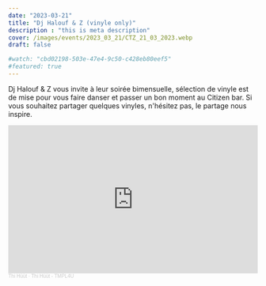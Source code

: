 ```yaml
---
date: "2023-03-21"
title: "Dj Halouf & Z (vinyle only)"
description : "this is meta description"
cover: /images/events/2023_03_21/CTZ_21_03_2023.webp
draft: false

#watch: "cbd02198-503e-47e4-9c50-c428eb80eef5"
#featured: true
---
```


Dj Halouf & Z vous invite à leur soirée bimensuelle, sélection de vinyle est de mise pour vous faire danser et passer un bon moment au Citizen bar. Si vous souhaitez partager quelques vinyles, n'hésitez pas, le partage nous inspire.
<iframe width="100%" height="300" scrolling="no" frameborder="no" allow="autoplay" src="https://w.soundcloud.com/player/?url=https%3A//api.soundcloud.com/tracks/763551682&color=%23ff5500&auto_play=false&hide_related=false&show_comments=true&show_user=true&show_reposts=false&show_teaser=true&visual=true"></iframe><div style="font-size: 10px; color: #cccccc;line-break: anywhere;word-break: normal;overflow: hidden;white-space: nowrap;text-overflow: ellipsis; font-family: Interstate,Lucida Grande,Lucida Sans Unicode,Lucida Sans,Garuda,Verdana,Tahoma,sans-serif;font-weight: 100;"><a href="https://soundcloud.com/user-68640403" title="Thi Hüüt" target="_blank" style="color: #cccccc; text-decoration: none;">Thi Hüüt</a> · <a href="https://soundcloud.com/user-68640403/thi-huut-tmpl4u" title="Thi Hüüt - TMPL4U" target="_blank" style="color: #cccccc; text-decoration: none;">Thi Hüüt - TMPL4U</a></div>
